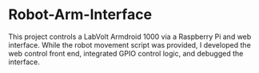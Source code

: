 # Robot-Arm-Interface
This project controls a LabVolt Armdroid 1000 via a Raspberry Pi and web interface.
While the robot movement script was provided, I developed the web control front end, integrated GPIO control logic, and debugged the interface.
